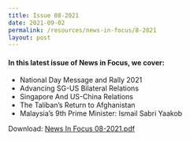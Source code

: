 ```yaml
---
title: Issue 08-2021
date: 2021-09-02
permalink: /resources/news-in-focus/8-2021
layout: post
---
```


#### In this latest issue of News in Focus, we cover:
* National Day Message and Rally 2021
* Advancing SG-US Bilateral Relations
* Singapore And US-China Relations
* The Taliban’s Return to Afghanistan
* Malaysia’s 9th Prime Minister: Ismail Sabri Yaakob

Download:
<a href="/files/news-in-focus/2021/News%20In%20Focus%2008-2021.pdf" target="_blank">News In Focus 08-2021.pdf</a>